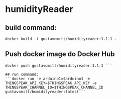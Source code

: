 # humidityReader

## build command:
```docker build -t gustavomitt/humidityreader:1.1.1 . ```

## Push docker image do Docker Hub
``` docker login
docker push gustavomitt/humidityreader:1.1.1 ```

## run command:
```docker run -e arduino1=$arduino1 -e THINGSPEAK_API_KEY=$THINGSPEAK_API_KEY -e THINGSPEAK_CHANNEL_ID=$THINGSPEAK_CHANNEL_ID  gustavomitt/humidityreader:latest```
